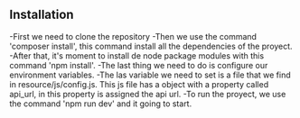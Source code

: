 
## Installation
-First we need to clone the repository
-Then we use the command 'composer install', this command install all the dependencies of the proyect.
-After that, it's moment to install de node package modules with this command 'npm install'.
-The last thing we need to do is configure our environment variables.
-The las variable we need to set is a file that we find in resource/js/config.js. This js file has a object with a property called api_url, in this property is assigned the api url.
-To run the proyect, we use the command 'npm run dev' and it going to start.


